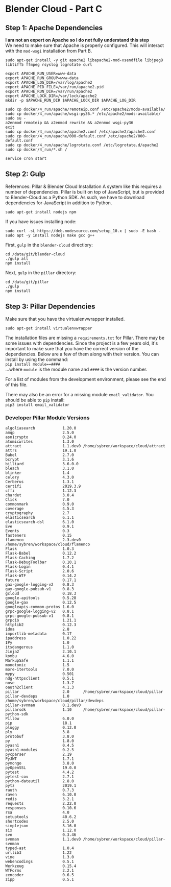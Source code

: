 # Blender Cloud - Part C

## Step 1: Apache Dependencies
**I am not an expert on Apache so I do not fully understand this step**    
We need to make sure that Apache is properly configured. This will interact with the `mod-wsgi` installation from Part B.    

`sudo apt-get install -y git apache2 libapache2-mod-xsendfile libjpeg8 libtiff5 ffmpeg rsyslog logrotate curl`    
```
export APACHE_RUN_USER=www-data
export APACHE_RUN_GROUP=www-data
export APACHE_LOG_DIR=/var/log/apache2
export APACHE_PID_FILE=/var/run/apache2.pid
export APACHE_RUN_DIR=/var/run/apache2
export APACHE_LOCK_DIR=/var/lock/apache2
mkdir -p $APACHE_RUN_DIR $APACHE_LOCK_DIR $APACHE_LOG_DIR
```
```
sudo cp docker/4_run/apache/remoteip.conf /etc/apache2/mods-available/
sudo cp docker/4_run/apache/wsgi-py36.* /etc/apache2/mods-available/
sudo su - 
a2enmod remoteip && a2enmod rewrite && a2enmod wsgi-py36
exit
sudo cp docker/4_run/apache/apache2.conf /etc/apache2/apache2.conf
sudo cp docker/4_run/apache/000-default.conf /etc/apache2/000-default.conf
sudo cp docker/4_run/apache/logrotate.conf /etc/logrotate.d/apache2
sudo cp docker/4_run/*.sh /
```
`service cron start`    


## Step 2: Gulp
References: Pillar & Blender Cloud Installation
A system like this requires a number of dependencies. Pillar is built on top of JavaScript, but is provided to Blender-Cloud as a Python SDK. As such, we have to download dependencies for JavaScript in addition to Python.    

```
sudo apt-get install nodejs npm
```

If you have issues installing node: 
```
sudo curl -sL https://deb.nodesource.com/setup_10.x | sudo -E bash -       
sudo apt -y install nodejs make gcc g++
```
First, `gulp` in the `blender-cloud` directiory:    
```
cd /data/git/blender-cloud
./gulp all
npm install
```

Next, `gulp` in the `pillar` directory:    
```
cd /data/git/pillar
./gulp
npm install
```


## Step 3: Pillar Dependencies
Make sure that you have the virtualenvwrapper installed.
```
sudo apt-get install virtualenvwrapper
```

The installation files are missing a `requirements.txt` for Pillar. There may be some issues with dependencies. Since the project is a few years old, it's important to make sure that you have the correct version of the dependencies. Below are a few of them along with their version. You can install by using the command:    
`pip install module==####`    
...where `module` is the module name and `####` is the version number.    

For a list of modules from the development environment, please see the end of this file.    

There may also be an error for a missing module `email_validator`. You should be able to `pip` install:    
`pip3 install email_validator`



### Developer Pillar Module Versions       
```
algoliasearch            1.20.0   
amqp                     2.5.0    
asn1crypto               0.24.0   
atomicwrites             1.3.0    
attract                  1.1.dev0 /home/sybren/workspace/cloud/attract          
attrs                    19.1.0   
Babel                    2.7.0    
bcrypt                   3.1.6    
billiard                 3.6.0.0  
bleach                   3.1.0    
blinker                  1.4      
celery                   4.3.0    
Cerberus                 1.3.1    
certifi                  2019.3.9 
cffi                     1.12.3   
chardet                  3.0.4    
Click                    7.0      
commonmark               0.9.0    
coverage                 4.5.3    
cryptography             2.7      
elasticsearch            6.1.1    
elasticsearch-dsl        6.1.0    
Eve                      0.9.1    
Events                   0.3      
fasteners                0.15     
flamenco                 2.3.dev0 /home/sybren/workspace/cloud/flamenco         
Flask                    1.0.3    
Flask-Babel              0.12.2   
Flask-Caching            1.7.2    
Flask-DebugToolbar       0.10.1   
Flask-Login              0.4.1    
Flask-Script             2.0.6    
Flask-WTF                0.14.2   
future                   0.17.1   
gax-google-logging-v2    0.8.3    
gax-google-pubsub-v1     0.8.3    
gcloud                   0.18.3   
google-apitools          0.5.28   
google-gax               0.12.5   
googleapis-common-protos 1.6.0    
grpc-google-logging-v2   0.8.1    
grpc-google-pubsub-v1    0.8.1    
grpcio                   1.21.1   
httplib2                 0.12.3   
idna                     2.8      
importlib-metadata       0.17     
ipaddress                1.0.22   
IPy                      1.0      
itsdangerous             1.1.0    
Jinja2                   2.10.1   
kombu                    4.6.0    
MarkupSafe               1.1.1    
monotonic                1.5      
more-itertools           7.0.0    
mypy                     0.501    
ndg-httpsclient          0.5.1    
nose                     1.3.7    
oauth2client             4.1.3    
pillar                   2.0      /home/sybren/workspace/cloud/pillar           
pillar-devdeps           1.0      /home/sybren/workspace/cloud/pillar/devdeps   
pillar-svnman            0.1.dev0 
pillarsdk                1.10     /home/sybren/workspace/cloud/pillar-python-sdk
Pillow                   6.0.0    
pip                      18.1     
pluggy                   0.12.0   
ply                      3.8      
protobuf                 3.8.0    
py                       1.8.0    
pyasn1                   0.4.5    
pyasn1-modules           0.2.5    
pycparser                2.19     
PyJWT                    1.7.1    
pymongo                  3.8.0    
pyOpenSSL                19.0.0   
pytest                   4.4.2    
pytest-cov               2.7.1    
python-dateutil          2.8.0    
pytz                     2019.1   
rauth                    0.7.3    
raven                    6.10.0   
redis                    3.2.1    
requests                 2.22.0   
responses                0.10.6   
rsa                      4.0      
setuptools               40.6.2   
shortcodes               2.5.0    
simplejson               3.16.0   
six                      1.12.0   
svn                      0.3.46   
svnman                   1.1.dev0 /home/sybren/workspace/cloud/pillar-svnman    
typed-ast                1.0.4    
urllib3                  1.22     
vine                     1.3.0    
webencodings             0.5.1    
Werkzeug                 0.15.4   
WTForms                  2.2.1    
zencoder                 0.6.5    
zipp                     0.5.1    
```


